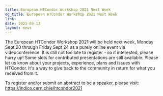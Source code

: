 ```yaml
---
title: European HTCondor Workshop 2021 Next Week
og_title: European HTCondor Workshop 2021 Next Week
link: 
date: 2021-09-13
layout: news
---
```


The European HTCondor Workshop 2021 will be held next week, Monday Sept 20 
through Friday Sept 24 as a purely online event via videoconference.
It is still not too late to register - so if interested, please hurry up!
Some slots for contributed presentations are still available. Please let
us know about your projects, experience, plans and issues with HTCondor.
It's a way to give back to the community in return for what you received
from it.

To register and/or submit an abstract to be a speaker, please visit:
<a href="https://indico.cern.ch/e/htcondor2021">https://indico.cern.ch/e/htcondor2021</a>